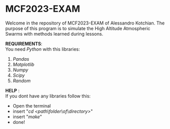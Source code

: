 # MCF2023-EXAM
Welcome in the repository of MCF2023-EXAM of Alessandro Kotchian.
The purpose of this program is to simulate the High Altitude Atmospheric Swarms
with methods learned during lessons.

**REQUIREMENTS**:  
You need _Python_ with this libraries:

1. _Pandas_
2. _Matplotlib_
3. _Numpy_
4. _Scipy_
5. _Random_



**HELP** :   
If you dont have any libraries follow this:

- Open the terminal 
- insert "_cd_ _<path\folder\of\directory>_"
- insert "_make_"
- done!

